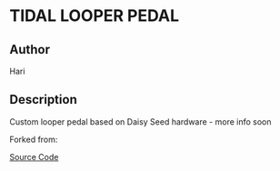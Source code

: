 # TIDAL LOOPER PEDAL

## Author

Hari

## Description

Custom looper pedal based on Daisy Seed hardware - more info soon

Forked from:

[Source Code](https://github.com/electro-smith/DaisyExamples/tree/master/seed/Blink)
